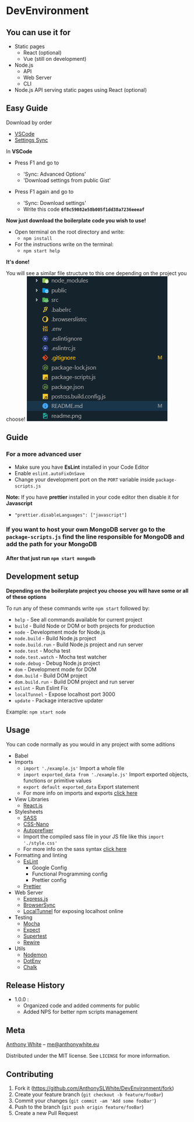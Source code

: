 # DevEnvironment

## You can use it for

- Static pages
  - React (optional)
  - Vue (still on development)
- Node.js
  - API
  - Web Server
  - CLI
- Node.js API serving static pages using React (optional)

## Easy Guide

Download by order

- [VSCode]
- [Settings Sync]

In **VSCode**

- Press F1 and go to

  - 'Sync: Advanced Options'
  - 'Download settings from public Gist'

- Press F1 again and go to
  - 'Sync: Download settings'
  - Write this code **`6f8c59082e58b005f1dd38a7236eeeaf`**

**Now just download the boilerplate code you wish to use!**

- Open terminal on the root directory and write:
  - `npm install`
- For the instructions write on the terminal:
  - `npm start help`

**It's done!**

You will see a similar file structure to this one depending on the project you choose!
![image](readme.png "Node-React-API file structure")

## Guide

### For a more advanced user

- Make sure you have **EsLint** installed in your Code Editor
- Enable `eslint.autoFixOnSave`
- Change your development port on the `PORT` variable inside `package-scripts.js`

**Note:**
If you have **prettier** installed in your code editor then disable it for **Javascript**

- `"prettier.disableLanguages": ["javascript"]`

### If you want to host your own **MongoDB** server go to the `package-scripts.js` find the line responsible for MongoDB and add the path for your MongoDB

#### After that just run `npm start mongodb`

## Development setup

**Depending on the boilerplate project you choose you will have some or all of these options**

To run any of these commands write `npm start` followed by:

- `help` - See all commands available for current project
- `build` - Build Node or DOM or both projects for production
- `node` - Development mode for Node.js
- `node.build` - Build Node.js project
- `node.build.run` - Build Node.js project and run server
- `node.test` - Mocha test
- `node.test.watch` - Mocha test watcher
- `node.debug` - Debug Node.js project
- `dom` - Development mode for DOM
- `dom.build` - Build DOM project
- `dom.build.run` - Build DOM project and run server
- `eslint` - Run Eslint Fix
- `localTunnel` - Expose localhost port 3000
- `update` - Package interactive updater

Example: `npm start node`

<!-- _For more examples and usage, please refer to the [Wiki][wiki]._ -->

## Usage

You can code normally as you would in any project with some aditions

- Babel
- Imports
  - `import './example.js'` Import a whole file
  - `import exported_data from './example.js'` Import exported objects, functions or primitive values
  - `export default exported_data` Export statement
  - For more info on imports and exports [click here][import-export]
- View Libraries
  - [React.js]
- Stylesheets
  - [SASS]
  - [CSS-Nano]
  - [Autoprefixer]
  - Import the compiled sass file in your JS file like this `import './style.css'`
  - For more info on the sass syntax [click here][sass-guide]
- Formatting and linting
  - [EsLint]
    - Google Config
    - Functional Programming config
    - Prettier config
  - [Prettier]
- Web Server
  - [Express.js]
  - [BrowserSync]
  - [LocalTunnel] for exposing localhost online
- Testing
  - [Mocha]
  - [Expect]
  - [Supertest]
  - [Rewire]
- Utils
  - [Nodemon]
  - [DotEnv]
  - [Chalk]

## Release History

- 1.0.0 :
  - Organized code and added comments for public
  - Added NPS for better npm scripts management

## Meta

[Anthony White] – me@anthonywhite.eu

Distributed under the MIT license. See `LICENSE` for more information.

## Contributing

1. Fork it (<https://github.com/AnthonySLWhite/DevEnvironment/fork>)
2. Create your feature branch (`git checkout -b feature/fooBar`)
3. Commit your changes (`git commit -am 'Add some fooBar'`)
4. Push to the branch (`git push origin feature/fooBar`)
5. Create a new Pull Request

<!-- Markdown link & img dfn's -->

[settings sync]: https://marketplace.visualstudio.com/items?itemName=Shan.code-settings-sync
[vscode]: https://code.visualstudio.com/
[import-export]: https://hackernoon.com/import-export-default-require-commandjs-javascript-nodejs-es6-vs-cheatsheet-different-tutorial-example-5a321738b50f
[react.js]: https://reactjs.org/
[sass]: https://sass-lang.com
[autoprefixer]: https://github.com/postcss/autoprefixer#readme
[css-nano]: https://github.com/cssnano/cssnano
[sass-guide]: https://sass-lang.com/guide
[eslint]: https://eslint.org/
[prettier]: https://prettier.io/
[express.js]: http://expressjs.com/
[browsersync]: https://www.browsersync.io/
[localtunnel]: https://localtunnel.github.io/www/
[mocha]: https://mochajs.org/
[expect]: https://devhints.io/expectjs
[supertest]: https://github.com/visionmedia/supertest#readme
[rewire]: https://github.com/jhnns/rewire
[nodemon]: https://nodemon.io/
[dotenv]: https://github.com/motdotla/dotenv#readme
[chalk]: https://github.com/chalk/chalk#readme
[wiki]: https://github.com/yourname/yourproject/wiki
[anthony white]: https://anthonywhite.eu
